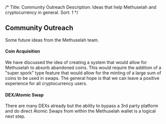 /*
Title: Community Outreach
Description: Ideas that help Methuselah and cryptocurrency in general.
Sort: 1
*/

## Community Outreach
Some future ideas from the Methuselah team.

#### Coin Acquisition
We have discussed the idea of creating a system that would allow for Methuselah to absorb abandoned coins.  This would require the addition of a "super spork" type feature that would allow for the minting of a large sum of coins to be used in swaps.  The general hope is that we can leave a positive experience for all cryptocurrency users.

#### DEX/Atomic Swap
There are many DEXs already but the ability to bypass a 3rd party platform and do direct Atomic Swaps from within the Methuselah wallet is a logical next step.  